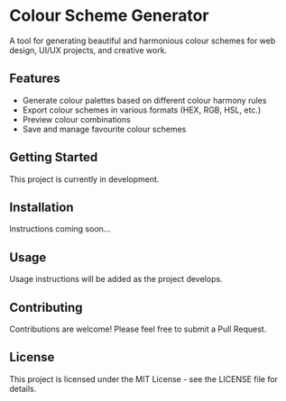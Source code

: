 # Colour Scheme Generator

A tool for generating beautiful and harmonious colour schemes for web design, UI/UX projects, and creative work.

## Features

- Generate colour palettes based on different colour harmony rules
- Export colour schemes in various formats (HEX, RGB, HSL, etc.)
- Preview colour combinations
- Save and manage favourite colour schemes

## Getting Started

This project is currently in development.

## Installation

Instructions coming soon...

## Usage

Usage instructions will be added as the project develops.

## Contributing

Contributions are welcome! Please feel free to submit a Pull Request.

## License

This project is licensed under the MIT License - see the LICENSE file for details.
